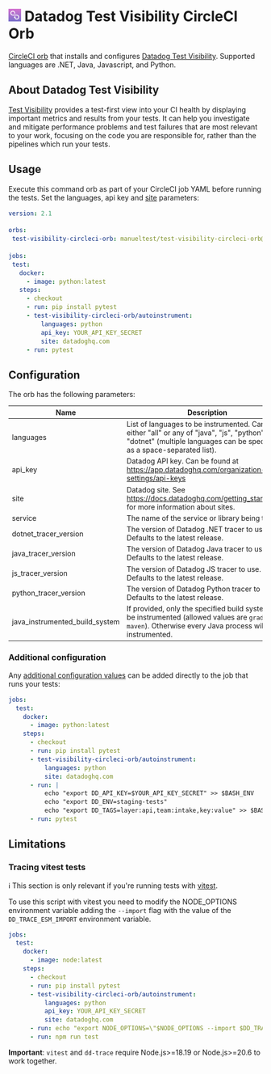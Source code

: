 # <img height="25" src="logos/test_visibility_logo.png" />  Datadog Test Visibility CircleCI Orb

[CircleCI orb](https://circleci.com/orbs/registry/orb/datadog/test-visibility-circleci-orb) that installs and configures [Datadog Test Visibility](https://docs.datadoghq.com/tests/).
Supported languages are .NET, Java, Javascript, and Python.

## About Datadog Test Visibility

[Test Visibility](https://docs.datadoghq.com/tests/) provides a test-first view into your CI health by displaying important metrics and results from your tests.
It can help you investigate and mitigate performance problems and test failures that are most relevant to your work, focusing on the code you are responsible for, rather than the pipelines which run your tests.

## Usage

Execute this command orb as part of your CircleCI job YAML before running the tests. Set the languages, api key and [site](https://docs.datadoghq.com/getting_started/site/) parameters:

 ```yaml
version: 2.1

orbs:
  test-visibility-circleci-orb: manueltest/test-visibility-circleci-orb@1.0.5 #TODO

jobs:
  test:
    docker:
      - image: python:latest
    steps:
      - checkout
      - run: pip install pytest
      - test-visibility-circleci-orb/autoinstrument:
          languages: python
          api_key: YOUR_API_KEY_SECRET
          site: datadoghq.com
      - run: pytest
 ```

## Configuration

The orb has the following parameters:

| Name | Description | Required | Default |
| ---- | ----------- | -------- | ------- |
 | languages | List of languages to be instrumented. Can be either "all" or any of "java", "js", "python", "dotnet" (multiple languages can be specified as a space-separated list). | true | |
 | api_key | Datadog API key. Can be found at https://app.datadoghq.com/organization-settings/api-keys | true | |
 | site | Datadog site. See https://docs.datadoghq.com/getting_started/site for more information about sites. | false | datadoghq.com |
 | service | The name of the service or library being tested. | false | |
 | dotnet_tracer_version | The version of Datadog .NET tracer to use. Defaults to the latest release. | false | |
 | java_tracer_version | The version of Datadog Java tracer to use. Defaults to the latest release. | false | |
 | js_tracer_version | The version of Datadog JS tracer to use. Defaults to the latest release. | false | |
 | python_tracer_version | The version of Datadog Python tracer to use. Defaults to the latest release. | false | |
 | java_instrumented_build_system | If provided, only the specified build systems will be instrumented (allowed values are `gradle` and `maven`). Otherwise every Java process will be instrumented. | false | |

### Additional configuration

Any [additional configuration values](https://docs.datadoghq.com/tracing/trace_collection/library_config/) can be added directly to the job that runs your tests:

```yaml
jobs:
  test:
    docker:
      - image: python:latest
    steps:
      - checkout
      - run: pip install pytest
      - test-visibility-circleci-orb/autoinstrument:
          languages: python
          site: datadoghq.com
      - run: |
          echo "export DD_API_KEY=$YOUR_API_KEY_SECRET" >> $BASH_ENV
          echo "export DD_ENV=staging-tests"
          echo "export DD_TAGS=layer:api,team:intake,key:value" >> $BASH_ENV
      - run: pytest
```

## Limitations

### Tracing vitest tests

ℹ️ This section is only relevant if you're running tests with [vitest](https://github.com/vitest-dev/vitest).

To use this script with vitest you need to modify the NODE_OPTIONS environment variable adding the `--import` flag with the value of the `DD_TRACE_ESM_IMPORT` environment variable.

```yaml
jobs:
  test:
    docker:
      - image: node:latest
    steps:
      - checkout
      - run: pip install pytest
      - test-visibility-circleci-orb/autoinstrument:
          languages: python
          api_key: YOUR_API_KEY_SECRET
          site: datadoghq.com
      - run: echo "export NODE_OPTIONS=\"$NODE_OPTIONS --import $DD_TRACE_ESM_IMPORT\"" >> $BASH_ENV
      - run: npm run test
```

**Important**: `vitest` and `dd-trace` require Node.js>=18.19 or Node.js>=20.6 to work together.
